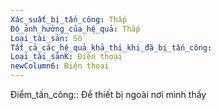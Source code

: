 ```yaml
---
Xác_suất_bị_tấn_công: Thấp
Độ_ảnh_hưởng_của_hệ_quả: Thấp
Loại_tài_sản: Số
Tất_cả_các_hệ_quả_khả_thi_khi_đã_bị_tấn_công: 
Loại_tài_sảnK: Điện thoại
newColumn6: Điện thoại
---
```

Điểm_tấn_công:: Để thiết bị ngoài nơi mình thấy